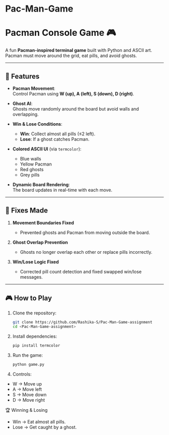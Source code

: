# Pac-Man-Game
# Pacman Console Game 🎮  

A fun **Pacman-inspired terminal game** built with Python and ASCII art. Pacman must move around the grid, eat pills, and avoid ghosts.  

---

## 🚀 Features  

- **Pacman Movement**:  
  Control Pacman using **W (up), A (left), S (down), D (right)**.  

- **Ghost AI**:  
  Ghosts move randomly around the board but avoid walls and overlapping.  

- **Win & Lose Conditions**:  
  - **Win**: Collect almost all pills (≤2 left).  
  - **Lose**: If a ghost catches Pacman.  

- **Colored ASCII UI** (via `termcolor`):  
  - Blue walls  
  - Yellow Pacman  
  - Red ghosts  
  - Grey pills  

- **Dynamic Board Rendering**:  
  The board updates in real-time with each move.  

---

## 🔧 Fixes Made  

1. **Movement Boundaries Fixed**  
   - Prevented ghosts and Pacman from moving outside the board.  

2. **Ghost Overlap Prevention**  
   - Ghosts no longer overlap each other or replace pills incorrectly.  

3. **Win/Lose Logic Fixed**  
   - Corrected pill count detection and fixed swapped win/lose messages.  

---

## 🎮 How to Play 

1. Clone the repository:  
   ```bash
   git clone https://github.com/Rashika-S/Pac-Man-Game-assignment
   cd <Pac-Man-Game-assignment>
   
2. Install dependencies:
   ```bash
   pip install termcolor

3. Run the game:
   ```bash
   python game.py

4. Controls:
  - W → Move up
  - A → Move left
  - S → Move down
  - D → Move right

🏆 Winning & Losing
  - Win → Eat almost all pills.
  - Lose → Get caught by a ghost.

